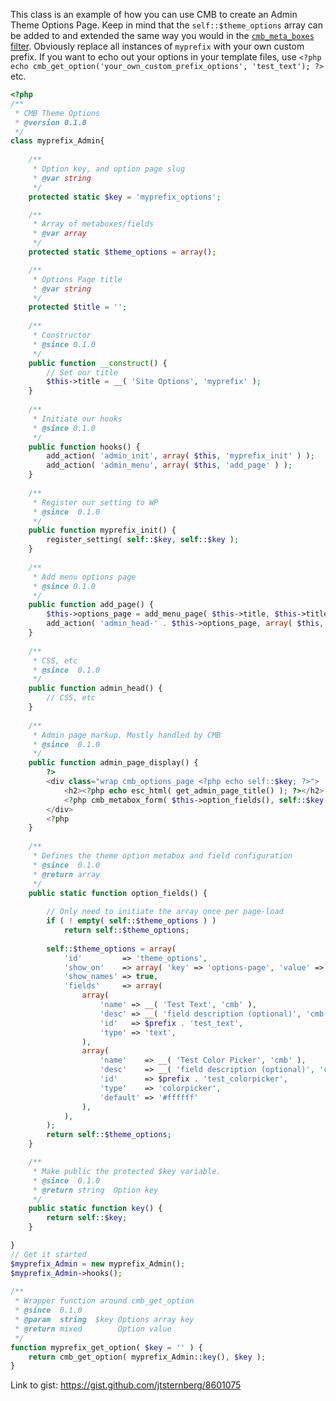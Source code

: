 This class is an example of how you can use CMB to create an Admin Theme Options Page. Keep in mind that the `self::$theme_options` array can be added to and extended the same way you would in the [`cmb_meta_boxes` filter](https://github.com/WebDevStudios/Custom-Metaboxes-and-Fields-for-WordPress/blob/master/example-functions.php). Obviously replace all instances of `myprefix` with your own custom prefix. If you want to echo out your options in your template files, use `<?php echo cmb_get_option('your_own_custom_prefix_options', 'test_text'); ?>` etc. 

```php
<?php
/**
 * CMB Theme Options
 * @version 0.1.0
 */
class myprefix_Admin{
 
 	/**
 	 * Option key, and option page slug
 	 * @var string
 	 */
	protected static $key = 'myprefix_options';

	/**
	 * Array of metaboxes/fields
	 * @var array
	 */
	protected static $theme_options = array();

	/**
	 * Options Page title
	 * @var string
	 */
	protected $title = '';
 
	/**
	 * Constructor
	 * @since 0.1.0
	 */
	public function __construct() {
		// Set our title
		$this->title = __( 'Site Options', 'myprefix' );
 	}
 
	/**
	 * Initiate our hooks
	 * @since 0.1.0
	 */
	public function hooks() {
		add_action( 'admin_init', array( $this, 'myprefix_init' ) );
		add_action( 'admin_menu', array( $this, 'add_page' ) );
	}
 
	/**
	 * Register our setting to WP
	 * @since  0.1.0
	 */
	public function myprefix_init() {
		register_setting( self::$key, self::$key );
	}
 
	/**
	 * Add menu options page
	 * @since 0.1.0
	 */
	public function add_page() {
		$this->options_page = add_menu_page( $this->title, $this->title, 'manage_options', self::$key, array( $this, 'admin_page_display' ) );
		add_action( 'admin_head-' . $this->options_page, array( $this, 'admin_head' ) );
	}
 
	/**
	 * CSS, etc
	 * @since  0.1.0
	 */
	public function admin_head() {
		// CSS, etc
	}
 
	/**
	 * Admin page markup. Mostly handled by CMB
	 * @since  0.1.0
	 */
	public function admin_page_display() {
		?>
		<div class="wrap cmb_options_page <?php echo self::$key; ?>">
			<h2><?php echo esc_html( get_admin_page_title() ); ?></h2>
			<?php cmb_metabox_form( $this->option_fields(), self::$key ); ?>
		</div>
		<?php
	}
 
	/**
	 * Defines the theme option metabox and field configuration
	 * @since  0.1.0
	 * @return array
	 */
	public static function option_fields() {
 
		// Only need to initiate the array once per page-load
		if ( ! empty( self::$theme_options ) )
			return self::$theme_options;
 
		self::$theme_options = array(
			'id'         => 'theme_options',
			'show_on'    => array( 'key' => 'options-page', 'value' => array( self::$key, ), ),
			'show_names' => true,
			'fields'     => array(
				array(
					'name' => __( 'Test Text', 'cmb' ),
					'desc' => __( 'field description (optional)', 'cmb' ),
					'id'   => $prefix . 'test_text',
					'type' => 'text',
				),
				array(
					'name'    => __( 'Test Color Picker', 'cmb' ),
					'desc'    => __( 'field description (optional)', 'cmb' ),
					'id'      => $prefix . 'test_colorpicker',
					'type'    => 'colorpicker',
					'default' => '#ffffff'
				),
			),
		);
		return self::$theme_options;
	}

	/**
	 * Make public the protected $key variable.
	 * @since  0.1.0
	 * @return string  Option key
	 */
	public static function key() {
		return self::$key;
	}

}
// Get it started
$myprefix_Admin = new myprefix_Admin();
$myprefix_Admin->hooks();
 
/**
 * Wrapper function around cmb_get_option
 * @since  0.1.0
 * @param  string  $key Options array key
 * @return mixed        Option value
 */
function myprefix_get_option( $key = '' ) {
	return cmb_get_option( myprefix_Admin::key(), $key );
}
```

Link to gist: https://gist.github.com/jtsternberg/8601075